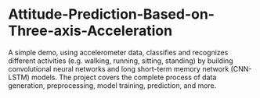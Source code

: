 # Attitude-Prediction-Based-on-Three-axis-Acceleration
A simple demo, using accelerometer data, classifies and recognizes different activities (e.g. walking, running, sitting, standing) by building convolutional neural networks and long short-term memory network (CNN-LSTM) models. The project covers the complete process of data generation, preprocessing, model training, prediction, and more.
